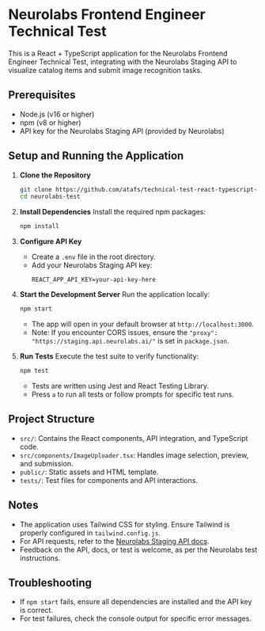 # Neurolabs Frontend Engineer Technical Test

This is a React + TypeScript application for the Neurolabs Frontend Engineer Technical Test, integrating with the Neurolabs Staging API to visualize catalog items and submit image recognition tasks.

## Prerequisites

- Node.js (v16 or higher)
- npm (v8 or higher)
- API key for the Neurolabs Staging API (provided by Neurolabs)

## Setup and Running the Application

1. **Clone the Repository**

   ```bash
   git clone https://github.com/atafs/technical-test-react-typescript-api-jest.git>
   cd neurolabs-test
   ```

2. **Install Dependencies**
   Install the required npm packages:

   ```bash
   npm install
   ```

3. **Configure API Key**

   - Create a `.env` file in the root directory.
   - Add your Neurolabs Staging API key:
     ```
     REACT_APP_API_KEY=your-api-key-here
     ```

4. **Start the Development Server**
   Run the application locally:

   ```bash
   npm start
   ```

   - The app will open in your default browser at `http://localhost:3000`.
   - Note: If you encounter CORS issues, ensure the `"proxy": "https://staging.api.neurolabs.ai/"` is set in `package.json`.

5. **Run Tests**
   Execute the test suite to verify functionality:
   ```bash
   npm test
   ```
   - Tests are written using Jest and React Testing Library.
   - Press `a` to run all tests or follow prompts for specific test runs.

## Project Structure

- `src/`: Contains the React components, API integration, and TypeScript code.
- `src/components/ImageUploader.tsx`: Handles image selection, preview, and submission.
- `public/`: Static assets and HTML template.
- `tests/`: Test files for components and API interactions.

## Notes

- The application uses Tailwind CSS for styling. Ensure Tailwind is properly configured in `tailwind.config.js`.
- For API requests, refer to the [Neurolabs Staging API docs](https://staging.api.neurolabs.ai/docs).
- Feedback on the API, docs, or test is welcome, as per the Neurolabs test instructions.

## Troubleshooting

- If `npm start` fails, ensure all dependencies are installed and the API key is correct.
- For test failures, check the console output for specific error messages.
